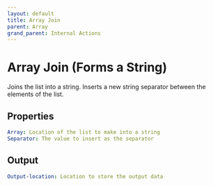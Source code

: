 ```yaml
---
layout: default
title: Array Join
parent: Array
grand_parent: Internal Actions
---
```

# Array Join (Forms a String)
Joins the list into a string. Inserts a new string separator between the elements of the list.

## Properties
```yaml
Array: Location of the list to make into a string
Separator: The value to insert as the separator
```

## Output
```yaml
Output-location: Location to store the output data
```
